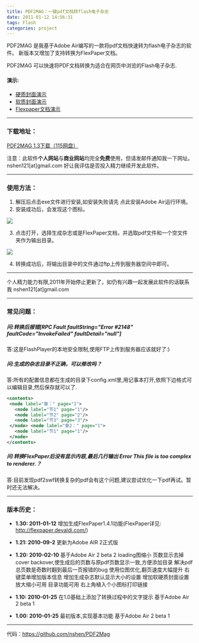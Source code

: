 ```yaml
---
title: PDF2MAG：一键pdf文档转flash电子杂志
date: 2011-01-12 14:56:31
tags: Flash
categories: project
---
```


PDF2MAG 是我基于Adobe Air编写的一款将pdf文档快速转为flash电子杂志的软件。
新版本又增加了支持转换为FlexPaper文档。

<!--more -->

PDF2MAG 可以快速将PDF文档转换为适合在网页中浏览的Flash电子杂志.

#### 演示:

* [硬质封面演示](http://riabook.cn/files/pdf2mag/demo/)
* [软质封面演示](http://riabook.cn/files/pdf2mag/demo13/)
* [Flexpaper文档演示](http://riabook.cn/files/pdf2mag/flexpaper/)

---

### 下载地址：

[PDF2MAG 1.3下载（115网盘）](http://u.115.com/file/c4zvhrqq#DownloadPDF2Mag_1_3.rar)

注意：此软件**个人网站**与**商业网站**均完全**免费**使用，但请发邮件通知我一下网址。 nshen121[at]gmail.com
好让我评估是否投入精力继续开发此软件。

-----

### 使用方法：

1. 解压后点击exe文件进行安装,如安装失败请先 点此安装Adobe Air运行环境。 
2. 安装成功后，会发现这个图标。 

![](/image/pdf2mag_01.png)

3. 点击打开，选择生成杂志或是FlexPaper文档，并选取pdf文件和一个空文件夹作为输出目录。 

![](/image/pdf2mag02.jpg)

4. 转换成功后，将输出目录中的文件通过ftp上传到服务器空间中即可。

----


个人精力能力有限,2011年开始停止更新了，如仍有兴趣一起发展此软件的话联系我 nshen121[at]gmail.com

---

### 常见问题：

##### 问:转换后报错[RPC Fault faultString="Error #2148" faultCode="InvokeFailed" faultDetail="null"]

答:这是FlashPlayer的本地安全限制,使用FTP上传到服务器应该就好了:)

##### 问:生成的杂志目录不正确，可以修改吗？

答:所有的配置信息都在生成的目录下config.xml里,用记事本打开,依照下边格式可以编辑目录,然后保存就可以了.

``` xml
<contents> 
 <node label="章：" page="1"> 
   <node label="节1" page="1"/> 
   <node label="节2" page="2"/> 
   <node label="节3" page="3"/> 
 </node> <node label="章2：" page="1">
   <node label="节1" page="1"/> 
 </node> 
</contents>
```

##### 问:转换FlexPaper后没有显示内容,最后几行输出 Error This file is too complex to renderer.？

答:目前发现pdf2swf转换复杂的pdf会有这个问题,建议尝试优化一下pdf再试。暂时还无法解决。

---

### 版本历史：

* **1.30: 2011-01-12**
增加生成FlexPaper1.4.1功能(FlexPaper详见: http://flexpaper.devaldi.com/)

* **1.21: 2010-09-2**
更新为Adobe AIR 2正式版

* **1.20: 2010-02-10**
基于Adobe Air 2 beta 2 loading图缩小 页数显示去掉cover backover,使生成后的页数与原pdf页数显示一致,方便添加目录 解决pdf总页数是奇数时翻到最后一页报错的bug 使用位图优化,翻页速度大幅提升 右键菜单增加版本信息 增加生成杂志默认显示大小的设置 增加软硬质封面设置 放大缩小可用 目录功能可用 右上角植入个小图标打印链接

* **1.10: 2010-01-25**
在1.0基础上添加了转换过程中的文字提示 基于Adobe Air 2 beta 1

* **1.00: 2010-01-25**
最初版本,实现基本功能 基于Adobe Air 2 beta 1


---
代码：https://github.com/nshen/PDF2Mag